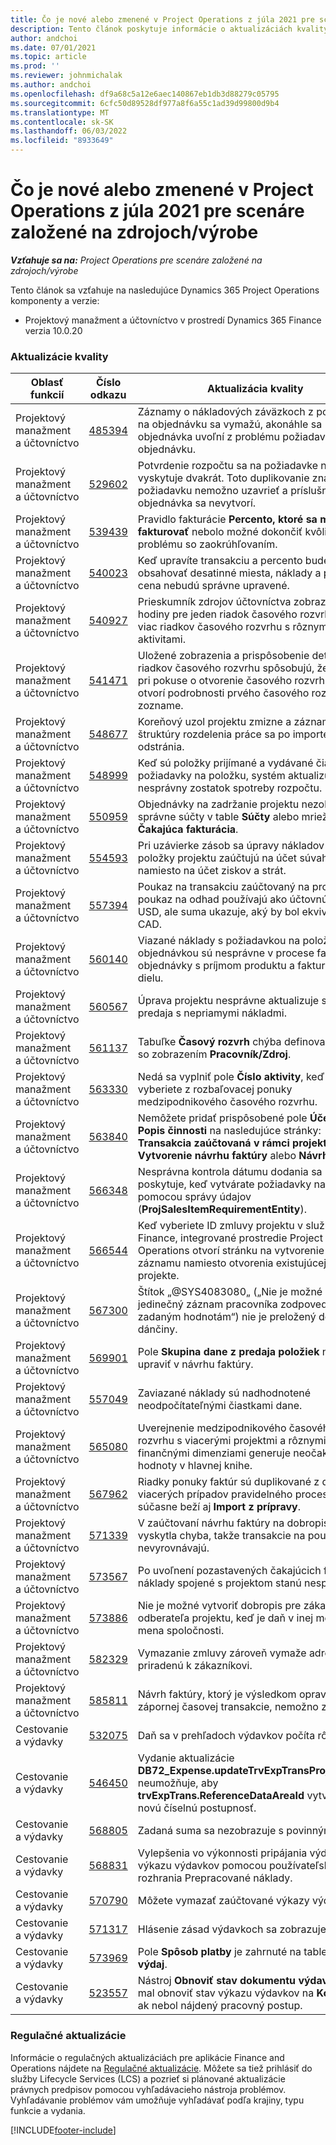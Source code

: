 ```yaml
---
title: Čo je nové alebo zmenené v Project Operations z júla 2021 pre scenáre založené na zdrojoch/výrobe
description: Tento článok poskytuje informácie o aktualizáciách kvality dostupných vo vydaní Project Operations z júla 2021 pre scenáre na sklade/výrobe.
author: andchoi
ms.date: 07/01/2021
ms.topic: article
ms.prod: ''
ms.reviewer: johnmichalak
ms.author: andchoi
ms.openlocfilehash: df9a68c5a12e6aec140867eb1db3d88279c05795
ms.sourcegitcommit: 6cfc50d89528df977a8f6a55c1ad39d99800d9b4
ms.translationtype: MT
ms.contentlocale: sk-SK
ms.lasthandoff: 06/03/2022
ms.locfileid: "8933649"
---
```

# <a name="whats-new-or-changed-in-project-operations-july-2021-for-stockedproduction-based-scenarios"></a>Čo je nové alebo zmenené v Project Operations z júla 2021 pre scenáre založené na zdrojoch/výrobe

_**Vzťahuje sa na:** Project Operations pre scenáre založené na zdrojoch/výrobe_

Tento článok sa vzťahuje na nasledujúce Dynamics 365 Project Operations komponenty a verzie:

- Projektový manažment a účtovníctvo v prostredí Dynamics 365 Finance verzia 10.0.20
 
### <a name="quality-updates"></a>Aktualizácie kvality
                                                                                                                                                                                  
| Oblasť funkcií                      | Číslo odkazu| Aktualizácia kvality                                                                                                                                                                          |
|-----------------------------------|--------|---------------------------------------------------------------------------------------------------------------------------------------------------------------------------------|
| Projektový manažment a účtovníctvo | [485394](https://fix.lcs.dynamics.com/Issue/Details/?bugId=485394) | Záznamy o nákladových záväzkoch z požiadavky na objednávku sa vymažú, akonáhle sa objednávka uvoľní z problému požiadavky na objednávku.                                                                           |
| Projektový manažment a účtovníctvo | [529602](https://fix.lcs.dynamics.com/Issue/Details/?bugId=529602) | Potvrdenie rozpočtu sa na požiadavke na nákup vyskytuje dvakrát. Toto duplikovanie znamená, že požiadavku nemožno uzavrieť a príslušná objednávka sa nevytvorí.                                                                                                                        |
| Projektový manažment a účtovníctvo | [539439](https://fix.lcs.dynamics.com/Issue/Details/?bugId=539439) | Pravidlo fakturácie **Percento, ktoré sa má fakturovať** nebolo možné dokončiť kvôli problému so zaokrúhľovaním.                                                                              |
| Projektový manažment a účtovníctvo | [540023](https://fix.lcs.dynamics.com/Issue/Details/?bugId=540023) | Keď upravíte transakciu a percento bude obsahovať desatinné miesta, náklady a predajná cena nebudú správne upravené.                                      |
| Projektový manažment a účtovníctvo | [540927](https://fix.lcs.dynamics.com/Issue/Details/?bugId=540927) | Prieskumník zdrojov účtovníctva zobrazuje hodiny pre jeden riadok časového rozvrhu pre viac riadkov časového rozvrhu s rôznymi aktivitami.                                      |
| Projektový manažment a účtovníctvo | [541471](https://fix.lcs.dynamics.com/Issue/Details/?bugId=541471) | Uložené zobrazenia a prispôsobenie detailov riadkov časového rozvrhu spôsobujú, že systém pri pokuse o otvorenie časového rozvrhu vždy otvorí podrobnosti prvého časového rozvrhu v zozname.  |
| Projektový manažment a účtovníctvo | [548677](https://fix.lcs.dynamics.com/Issue/Details/?bugId=548677) | Koreňový uzol projektu zmizne a záznamy štruktúry rozdelenia práce sa po importe odstránia.                                                                                             |
| Projektový manažment a účtovníctvo | [548999](https://fix.lcs.dynamics.com/Issue/Details/?bugId=548999) | Keď sú položky prijímané a vydávané čiastočne z požiadavky na položku, systém aktualizuje nesprávny zostatok spotreby rozpočtu. |
| Projektový manažment a účtovníctvo | [550959](https://fix.lcs.dynamics.com/Issue/Details/?bugId=550959) | Objednávky na zadržanie projektu nezobrazujú správne súčty v table **Súčty** alebo mriežke **Čakajúca fakturácia**.                                                                  |
| Projektový manažment a účtovníctvo | [554593](https://fix.lcs.dynamics.com/Issue/Details/?bugId=554593) | Pri uzávierke zásob sa úpravy nákladov na položky projektu zaúčtujú na účet súvahy namiesto na účet ziskov a strát.                                                            |
| Projektový manažment a účtovníctvo | [557394](https://fix.lcs.dynamics.com/Issue/Details/?bugId=557394) | Poukaz na transakciu zaúčtovaný na projekt a poukaz na odhad používajú ako účtovnú menu USD, ale suma ukazuje, aký by bol ekvivalent CAD.              |
| Projektový manažment a účtovníctvo | [560140](https://fix.lcs.dynamics.com/Issue/Details/?bugId=560140) | Viazané náklady s požiadavkou na položku a objednávkou sú nesprávne v procese fakturácie objednávky s príjmom produktu a fakturáciou dielu.       |
| Projektový manažment a účtovníctvo | [560567](https://fix.lcs.dynamics.com/Issue/Details/?bugId=560567) | Úprava projektu nesprávne aktualizuje sumu predaja s nepriamymi nákladmi.                                                                                    |
| Projektový manažment a účtovníctvo | [561137](https://fix.lcs.dynamics.com/Issue/Details/?bugId=561137) | Tabuľke **Časový rozvrh** chýba definovaný vzťah so zobrazením **Pracovník/Zdroj**.                                                                                   |
| Projektový manažment a účtovníctvo | [563330](https://fix.lcs.dynamics.com/Issue/Details/?bugId=563330) | Nedá sa vyplniť pole **Číslo aktivity**, keď ho vyberiete z rozbaľovacej ponuky medzipodnikového časového rozvrhu.                                                                 |
| Projektový manažment a účtovníctvo | [563840](https://fix.lcs.dynamics.com/Issue/Details/?bugId=563840) | Nemôžete pridať prispôsobené pole **Účel** ani **Popis činnosti** na nasledujúce stránky: **Transakcia zaúčtovaná v rámci projektu**, **Vytvorenie návrhu faktúry** alebo **Návrh faktúry**.  |
| Projektový manažment a účtovníctvo | [566348](https://fix.lcs.dynamics.com/Issue/Details/?bugId=566348) | Nesprávna kontrola dátumu dodania sa poskytuje, keď vytvárate požiadavky na položku pomocou správy údajov (**ProjSalesItemRequirementEntity**).                                              |
| Projektový manažment a účtovníctvo | [566544](https://fix.lcs.dynamics.com/Issue/Details/?bugId=566544) | Keď vyberiete ID zmluvy projektu v službe Finance, integrované prostredie Project Operations otvorí stránku na vytvorenie nového záznamu namiesto otvorenia existujúcej zmluvy o projekte.                                                                                                                 |
| Projektový manažment a účtovníctvo | [567300](https://fix.lcs.dynamics.com/Issue/Details/?bugId=567300) |  Štítok „@SYS4083080„ („Nie je možné nájsť jedinečný záznam pracovníka zodpovedajúci zadaným hodnotám“) nie je preložený do dánčiny.                                |
| Projektový manažment a účtovníctvo | [569901](https://fix.lcs.dynamics.com/Issue/Details/?bugId=569901) | Pole **Skupina dane z predaja položiek** nemožno upraviť v návrhu faktúry.                                                                               |
| Projektový manažment a účtovníctvo | [557049](https://fix.lcs.dynamics.com/Issue/Details/?bugId=557049) | Zaviazané náklady sú nadhodnotené neodpočítateľnými čiastkami dane.                                                                                                    |
| Projektový manažment a účtovníctvo | [565080](https://fix.lcs.dynamics.com/Issue/Details/?bugId=565080) | Uverejnenie medzipodnikového časového rozvrhu s viacerými projektmi a rôznymi finančnými dimenziami generuje neočakávané hodnoty v hlavnej knihe.                             |
| Projektový manažment a účtovníctvo | [567962](https://fix.lcs.dynamics.com/Issue/Details/?bugId=567962) | Riadky ponuky faktúr sú duplikované z dôvodu viacerých prípadov pravidelného procesu, súčasne beží aj **Import z prípravy**.                                      |
| Projektový manažment a účtovníctvo | [571339](https://fix.lcs.dynamics.com/Issue/Details/?bugId=571339) | V zaúčtovaní návrhu faktúry na dobropis sa vyskytla chyba, takže transakcie na poukaze sa nevyrovnávajú.    |
| Projektový manažment a účtovníctvo | [573567](https://fix.lcs.dynamics.com/Issue/Details/?bugId=573567) | Po uvoľnení pozastavených čakajúcich faktúr sa náklady spojené s projektom stanú nesprávnymi.                                                                             |
| Projektový manažment a účtovníctvo | [573886](https://fix.lcs.dynamics.com/Issue/Details/?bugId=573886) | Nie je možné vytvoriť dobropis pre zákazku odberateľa projektu, keď je daň v inej mene ako mena spoločnosti.                                      |
| Projektový manažment a účtovníctvo | [582329](https://fix.lcs.dynamics.com/Issue/Details/?bugId=582329) | Vymazanie zmluvy zároveň vymaže adresu priradenú k zákazníkovi.                                                                                     |
| Projektový manažment a účtovníctvo | [585811](https://fix.lcs.dynamics.com/Issue/Details/?bugId=585811) | Návrh faktúry, ktorý je výsledkom opravy zápornej časovej transakcie, nemožno zaúčtovať.                                                                    |
| Cestovanie a výdavky                  | [532075](https://fix.lcs.dynamics.com/Issue/Details/?bugId=532075) | Daň sa v prehľadoch výdavkov počíta rôzne.                                                                                                                  |
| Cestovanie a výdavky                  | [546450](https://fix.lcs.dynamics.com/Issue/Details/?bugId=546450) | Vydanie aktualizácie **DB72_Expense.updateTrvExpTransProjTransId()** neumožňuje, aby **trvExpTrans.ReferenceDataAreaId** vytvorilo novú číselnú postupnosť.                    |
| Cestovanie a výdavky                  | [568805](https://fix.lcs.dynamics.com/Issue/Details/?bugId=568805) | Zadaná suma sa nezobrazuje s povinným poľom.                                                                                                             |
| Cestovanie a výdavky                  | [568831](https://fix.lcs.dynamics.com/Issue/Details/?bugId=568831) | Vylepšenia vo výkonnosti pripájania výdavkov k výkazu výdavkov pomocou používateľského rozhrania Prepracované náklady.                                                            |
| Cestovanie a výdavky                  | [570790](https://fix.lcs.dynamics.com/Issue/Details/?bugId=570790) | Môžete vymazať zaúčtované výkazy výdavkov.                                                                                           |
| Cestovanie a výdavky                  | [571317](https://fix.lcs.dynamics.com/Issue/Details/?bugId=571317) | Hlásenie zásad výdavkoch sa zobrazuje viackrát.                                                                                                       |
| Cestovanie a výdavky                  | [573969](https://fix.lcs.dynamics.com/Issue/Details/?bugId=573969) | Pole **Spôsob platby** je zahrnuté na table **Nový výdaj**.                                                                                                      |
| Cestovanie a výdavky                  | [523557](https://fix.lcs.dynamics.com/Issue/Details/?bugId=523557) | Nástroj **Obnoviť stav dokumentu výdavkov** by mal obnoviť stav výkazu výdavkov na **Koncept**, ak nebol nájdený pracovný postup. 

### <a name="regulatory-updates"></a>Regulačné aktualizácie
Informácie o regulačných aktualizáciách pre aplikácie Finance and Operations nájdete na [Regulačné aktualizácie](/dynamics365/finance/localizations/regulatory-updates). Môžete sa tiež prihlásiť do služby Lifecycle Services (LCS) a pozrieť si plánované aktualizácie právnych predpisov pomocou vyhľadávacieho nástroja problémov. Vyhľadávanie problémov vám umožňuje vyhľadávať podľa krajiny, typu funkcie a vydania.


[!INCLUDE[footer-include](../../includes/footer-banner.md)]
